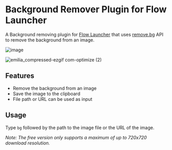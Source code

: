 # Background Remover Plugin for Flow Launcher

A Background removing plugin for [Flow Launcher](https://flowlauncher.com/) that uses [remove.bg](https://www.remove.bg/) API to remove the background from an image.

![image](https://img.shields.io/github/downloads/z1nc0r3/remove.bg/total) 

![emilia_compressed-ezgif com-optimize (2)](https://github.com/z1nc0r3/remove.bg/assets/64279853/3bf8fd81-34ca-48ce-9cda-82761ae81fb3)


## Features

- Remove the background from an image
- Save the image to the clipboard
- File path or URL can be used as input

## Usage

Type `bg` followed by the path to the image file or the URL of the image.

_Note: The free version only supports a maximum of up to 720x720 download resolution._
